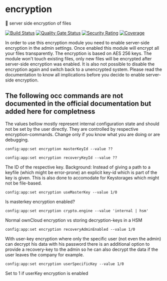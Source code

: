 # encryption
 :lock_with_ink_pen: server side encryption of files
 
 [![Build Status](https://drone.owncloud.com/api/badges/owncloud/encryption/status.svg)](https://drone.owncloud.com/owncloud/encryption)
[![Quality Gate Status](https://sonarcloud.io/api/project_badges/measure?project=owncloud_encryption&metric=alert_status)](https://sonarcloud.io/dashboard?id=owncloud_encryption)
[![Security Rating](https://sonarcloud.io/api/project_badges/measure?project=owncloud_encryption&metric=security_rating)](https://sonarcloud.io/dashboard?id=owncloud_encryption)
[![Coverage](https://sonarcloud.io/api/project_badges/measure?project=owncloud_encryption&metric=coverage)](https://sonarcloud.io/dashboard?id=owncloud_encryption)

In order to use this encryption module you need to enable server-side
encryption in the admin settings. Once enabled this module will encrypt
all your files transparently. The encryption is based on AES 256 keys.
The module won't touch existing files, only new files will be encrypted
after server-side encryption was enabled. It is also not possible to
disable the encryption again and switch back to a unencrypted system.
Please read the documentation to know all implications before you decide
to enable server-side encryption.

## The following occ commands are not documented in the official documentation but added here for completness

The values bellow mostly represent internal configuration state and should not be set by the user directly. They are controlled by respective encryption-commands. Change only if you know what you are doing or are debugging.

`config:app:set encryption masterKeyId --value ??`

`config:app:set encryption recoveryKeyId --value ??`

The ID of the respective key. Background: Instead of giving a path to a keyfile (which might be error-prone) an explicit key-id which is part of the key is given. This is also done to accomodate for Keystorages which might not be file-based.

`config:app:set encryption useMasterKey --value 1/0`

Is masterkey encryption enabled?

`config:app:set encryption crypto.engine --value 'internal | hsm'`

Normal ownCloud encryption vs storing decryption-keys in a HSM

`config:app:set encryption recoveryAdminEnabled --value 1/0`

With user-key encryption where only the specific user (not even the admin) can decrypt his data with his password there is an additional option to provide a recovery-key to the admin so he can also decrypt the data if the user leaves the company for example.

`config:app:set encryption userSpecificKey --value 1/0`

Set to 1 if userKey encryption is enabled
